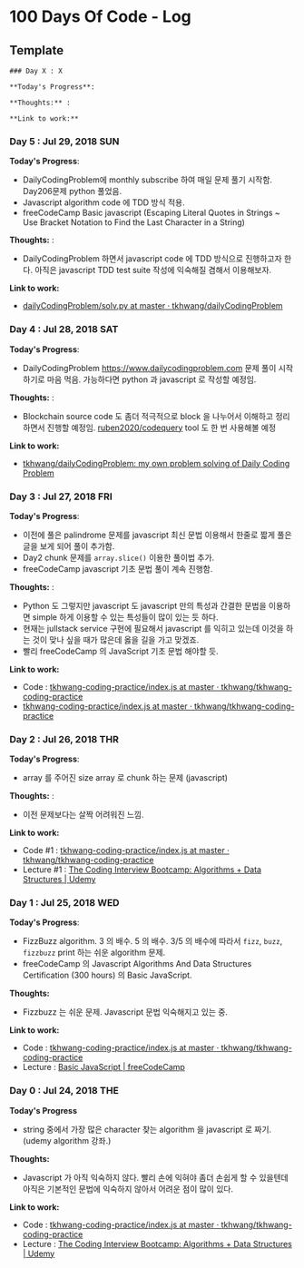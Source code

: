 # 100 Days Of Code - Log

## Template

```
### Day X : X

**Today's Progress**:

**Thoughts:** :

**Link to work:**
```

### Day 5 : Jul 29, 2018 SUN

**Today's Progress**:

- DailyCodingProblem에 monthly subscribe 하여 매일 문제 풀기 시작함. Day206문제 python 풀었음.
- Javascript algorithm code 에 TDD 방식 적용.
- freeCodeCamp Basic javascript (Escaping Literal Quotes in Strings ~ Use Bracket Notation to Find the Last Character in a String)

**Thoughts:** :

- DailyCodingProblem 하면서 javascript code 에 TDD 방식으로 진행하고자 한다. 아직은 javascript TDD test suite 작성에 익숙해질 겸해서 이용해보자.

**Link to work:**

- [dailyCodingProblem/solv.py at master · tkhwang/dailyCodingProblem](https://github.com/tkhwang/dailyCodingProblem/blob/master/206/solv.py)

### Day 4 : Jul 28, 2018 SAT

**Today's Progress**:

- DailyCodingProblem https://www.dailycodingproblem.com 문제 풀이 시작하기로 마음 먹음. 가능하다면 python 과 javascript 로 작성할 예정임.

**Thoughts:** :

- Blockchain source code 도 좀더 적극적으로 block 을 나누어서 이해하고 정리하면서 진행할 예정임. [ruben2020/codequery](https://github.com/ruben2020/codequery) tool 도 한 번 사용해볼 예정

**Link to work:**

- [tkhwang/dailyCodingProblem: my own problem solving of Daily Coding Problem](https://github.com/tkhwang/dailyCodingProblem)

### Day 3 : Jul 27, 2018 FRI

**Today's Progress**:

- 이전에 풀은 palindrome 문제를 javascript 최신 문법 이용해서 한줄로 짧게 풀은 글을 보게 되어 풀이 추가함.
- Day2 chunk 문제를 `array.slice()` 이용한 풀이법 추가.
- freeCodeCamp javascript 기초 문법 풀이 계속 진행함.

**Thoughts:** :

- Python 도 그렇지만 javascript 도 javascript 만의 특성과 간결한 문법을 이용하면 simple 하게 이용할 수 있는 특성들이 많이 있는 듯 하다.
- 현재는 jullstack service 구현에 필요해서 javascript 를 익히고 있는데 이것을 하는 것이 맞나 싶을 때가 많은데 옳을 길을 가고 맞겠죠.
- 빨리 freeCodeCamp 의 JavaScript 기초 문법 해야할 듯.

**Link to work:**

- Code : [tkhwang-coding-practice/index.js at master · tkhwang/tkhwang-coding-practice](https://github.com/tkhwang/tkhwang-coding-practice/blob/master/algorithm/coding-interview-bootcamp-algorithms-and-data-structure/palindrome/index.js)
- [tkhwang-coding-practice/index.js at master · tkhwang/tkhwang-coding-practice](https://github.com/tkhwang/tkhwang-coding-practice/blob/master/algorithm/coding-interview-bootcamp-algorithms-and-data-structure/chunk/index.js)

### Day 2 : Jul 26, 2018 THR

**Today's Progress**:

- array 를 주어진 size array 로 chunk 하는 문제 (javascript)

**Thoughts:** :

- 이전 문제보다는 살짝 어려워진 느낌.

**Link to work:**

- Code #1 : [tkhwang-coding-practice/index.js at master · tkhwang/tkhwang-coding-practice](https://github.com/tkhwang/tkhwang-coding-practice/blob/master/algorithm/coding-interview-bootcamp-algorithms-and-data-structure/chunk/index.js)
- Lecture #1 : [The Coding Interview Bootcamp: Algorithms + Data Structures | Udemy](https://www.udemy.com/coding-interview-bootcamp-algorithms-and-data-structure/learn/v4/t/lecture/8546948?start=0)

### Day 1 : Jul 25, 2018 WED

**Today's Progress**:

- FizzBuzz algorithm. 3 의 배수. 5 의 배수. 3/5 의 배수에 따라서 `fizz`, `buzz`, `fizzbuzz` print 하는 쉬운 algorithm 문제.
- freeCodeCamp 의 Javascript Algorithms And Data Structures Certification (300 hours) 의 Basic JavaScript.

**Thoughts:**

- Fizzbuzz 는 쉬운 문제. Javascript 문법 익숙해지고 있는 중.

**Link to work:**

- Code : [tkhwang-coding-practice/index.js at master · tkhwang/tkhwang-coding-practice](https://github.com/tkhwang/tkhwang-coding-practice/blob/master/algorithm/coding-interview-bootcamp-algorithms-and-data-structure/fizzbuzz/index.js)
- Lecture : [Basic JavaScript | freeCodeCamp](https://learn.freecodecamp.org/javascript-algorithms-and-data-structures/basic-javascript)

### Day 0 : Jul 24, 2018 THE

**Today's Progress**

- string 중에서 가장 많은 character 찾는 algorithm 을 javascript 로 짜기. (udemy algorithm 강좌.)

**Thoughts:**

- Javascript 가 아직 익숙하지 않다. 빨리 손에 익혀야 좀더 손쉽게 할 수 있을텐데 아직은 기본적인 문법에 익숙하지 않아서 어려운 점이 많이 있다.

**Link to work:**

- Code : [tkhwang-coding-practice/index.js at master · tkhwang/tkhwang-coding-practice](https://github.com/tkhwang/tkhwang-coding-practice/blob/master/algorithm/coding-interview-bootcamp-algorithms-and-data-structure/maxchar/index.js)
- Lecture : [The Coding Interview Bootcamp: Algorithms + Data Structures | Udemy](https://www.udemy.com/coding-interview-bootcamp-algorithms-and-data-structure/learn/v4/t/lecture/8533100?start=0)
